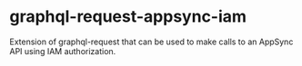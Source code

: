 # graphql-request-appsync-iam

Extension of graphql-request that can be used to make calls to an AppSync API using IAM authorization.

